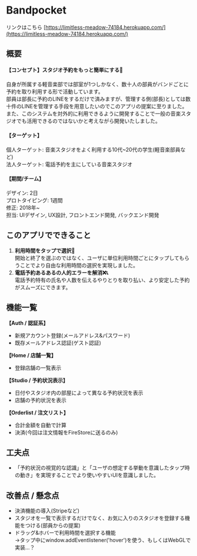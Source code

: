 # Bandpocket 
リンクはこちら [https://limitless-meadow-74184.herokuapp.com/](https://limitless-meadow-74184.herokuapp.com/)

## 概要
#### 【コンセプト】スタジオ予約をもっと簡単にする🎸
自身が所属する軽音楽部では部室が1つしかなく、数十人の部員がバンドごとに予約を取り利用する形で活動しています。  
部員は部長に予約のLINEをするだけで済みますが、管理する側(部長)としては数十件のLINEを管理する手段を用意したいのでこのアプリの提案に至りました。  
また、このシステムを対外的に利用できるように開発することで一般の音楽スタジオでも活用できるのではないかと考えながら開発いたしました。
#### 【ターゲット】
個人ターゲット: 音楽スタジオをよく利用する10代~20代の学生(軽音楽部員など)  
法人ターゲット: 電話予約を主にしている音楽スタジオ
#### 【期間/チーム】
デザイン: 2日  
プロトタイピング: 1週間  
修正: 2018年~  
担当: UIデザイン, UX設計, フロントエンド開発, バックエンド開発

## このアプリでできること
1. **利用時間をタップで選択🎷**  
開始と終了を選ぶのではなく、ユーザに単位利用時間ごとにタップしてもらうことでより自由な利用時間の選択を実現しました。
2. **電話予約あるあるの人的エラーを解消❌📞**  
電話予約特有の氏名や人数を伝えるやりとりを取り払い、より安定した予約がスムーズにできます。

## 機能一覧

**【Auth / 認証系】**  
* 新規アカウント登録(メールアドレス&パスワード)  
* 既存メールアドレス認証(ゲスト認証)  

**【Home / 店舗一覧】**  
* 登録店舗の一覧表示  

**【Studio / 予約状況表示】**  
* 日付やスタジオ内の部屋によって異なる予約状況を表示
* 店舗の予約状況を表示

**【Orderlist / 注文リスト】**  
* 合計金額を自動で計算
* 決済(今回は注文情報をFireStoreに送るのみ)

## 工夫点
* 「予約状況の視覚的な認識」と「ユーザの想定する挙動を意識したタップ時の動き」を実現することでより使いやすいUIを意識しました。

## 改善点 / 懸念点
* 決済機能の導入(Stripeなど)
* スタジオを一覧で表示するだけでなく、お気に入りのスタジオを登録する機能をつける(部員からの提案)
* ドラッグ&ホバーで利用時間を選択する機能  
→タップ中にwindow.addEventlistener('hover')を使う、もしくはWebGLで実装…？

